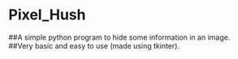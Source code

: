 # Pixel_Hush
##A simple python program to hide some information in an image.
<br>
##Very basic and easy to use (made using tkinter).
